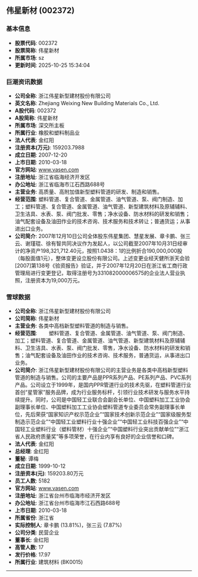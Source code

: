 ## 伟星新材 (002372)

### 基本信息

- **股票代码**: 002372
- **股票简称**: 伟星新材
- **所属市场**: sz
- **更新时间**: 2025-10-25 15:34:04

### 巨潮资讯数据

- **公司全称**: 浙江伟星新型建材股份有限公司
- **英文名称**: Zhejiang Weixing New Building Materials Co., Ltd.
- **A股代码**: 002372
- **A股简称**: 伟星新材
- **所属市场**: 深交所主板
- **所属行业**: 橡胶和塑料制品业
- **法人代表**: 金红阳
- **注册资本(万元)**: 159203.7988
- **成立日期**: 2007-12-20
- **上市日期**: 2010-03-18
- **官方网站**: www.vasen.com
- **注册地址**: 浙江省临海经济开发区
- **办公地址**: 浙江省临海市江石西路688号
- **主营业务**: 高质量、高附加值新型塑料管道的研发、制造和销售。
- **经营范围**: 塑料管道、复合管道、金属管道、油气管道、泵、阀门制造、加工；塑料管道、复合管道、金属管道、油气管道、新型建筑材料及原辅辅料、卫生洁具、水表、泵、阀门批发、零售；净水设备、防水材料的研发和销售；油气配套设备及油田作业的技术咨询、技术服务和技术转让；普通货运；从事进出口业务。
- **公司简介**: 2007年12月10日公司全体股东伟星集团、慧星发展、章卡鹏、张三云、谢瑾琨、徐有智共同决议作为发起人，以公司截至2007年10月31日经审计的净资产198,321,712.40元，按照1.0438：1的比例折合190,000,000股（每股面值1元），整体变更设立股份有限公司。上述变更业经天健所浙天会验[2007]第138号《验资报告》验证，并于2007年12月20日在浙江省工商行政管理局进行变更登记，取得注册号为331082000006575的企业法人营业执照，注册资本为19,000万元。

### 雪球数据

- **公司全称**: 浙江伟星新型建材股份有限公司
- **公司简称**: 伟星新材
- **主营业务**: 各类中高档新型塑料管道的制造与销售。
- **经营范围**: 　　塑料管道、复合管道、金属管道、油气管道、泵、阀门制造、加工；塑料管道、复合管道、金属管道、油气管道、新型建筑材料及原辅辅料、卫生洁具、水表、泵、阀门批发、零售，净水设备、防水材料的研发和销售；油气配套设备及油田作业的技术咨询、技术服务，普通货运，从事进出口业务。
- **公司简介**: 浙江伟星新型建材股份有限公司的主营业务是各类中高档新型塑料管道的制造与销售。公司的主要产品是PPR系列产品、PE系列产品、PVC系列产品。公司设立于1999年，是国内PPR管道行业的技术先驱，在塑料管道行业首创“星管家”服务品牌，成为行业服务标杆，引领行业技术研发与服务水平持续提升。同时，公司是中国轻工业联合会副会长单位、中国塑料加工工业协会副理事长单位、中国塑料加工工业协会塑料管道专业委员会常务副理事长单位，先后荣获“国家知识产权示范企业”“国家技术创新示范企业”“国家级服务型制造示范企业”“中国轻工业塑料行业十强企业”“中国轻工业科技百强企业”“中国轻工业塑料行业（塑料管材）十强企业”“中国塑料行业突出贡献单位”“浙江省人民政府质量奖”等多项荣誉，在行业内享有良好的企业信誉和口碑。
- **法人代表**: 金红阳
- **总经理**: 金红阳
- **董秘**: 谭梅
- **成立日期**: 1999-10-12
- **注册资本(元)**: 159203.80万元
- **员工人数**: 5182
- **官方网站**: www.vasen.com
- **注册地址**: 浙江省台州市临海市经济开发区
- **办公地址**: 浙江省台州市临海市江石西路688号
- **上市日期**: 2010-03-18
- **所属省份**: 浙江省
- **实际控制人**: 章卡鹏 (13.81%)，张三云 (7.87%)
- **公司分类**: 民营企业
- **董事长**: 金红阳
- **高管人数**: 17
- **发行价格**: 17.97
- **所属行业**: 建筑材料 (BK0015)

---